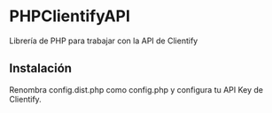 # PHPClientifyAPI
Librería de PHP para trabajar con la API de Clientify


## Instalación

Renombra config.dist.php como config.php y configura tu API Key de Clientify.